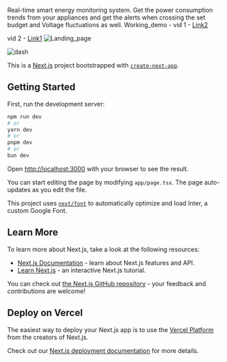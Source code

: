 Real-time smart energy monitoring system. Get the power consumption trends from your appliances and get the alerts when crossing the set budget and Voltage fluctuations as well.
Working_demo - vid 1 -  [Link2](https://drive.google.com/file/d/11SDujOSCTEM1SRQzVg1RuV-YelkHfCVW/view?usp=sharing)

vid 2 - [Link1](https://drive.google.com/file/d/1rcbbw1xIYRAB4NrAZQwwyfUuPQUdYixJ/view?usp=sharing)
![Landing_page](https://github.com/Aryan570/soup/assets/91080682/1fcd7920-bc81-49c2-9bac-64000faa677b)

![dash](https://github.com/Aryan570/soup/assets/91080682/21d57ad9-e53e-4170-a740-7ee5011eeccf)

This is a [Next.js](https://nextjs.org/) project bootstrapped with [`create-next-app`](https://github.com/vercel/next.js/tree/canary/packages/create-next-app).

## Getting Started

First, run the development server:

```bash
npm run dev
# or
yarn dev
# or
pnpm dev
# or
bun dev
```

Open [http://localhost:3000](http://localhost:3000) with your browser to see the result.

You can start editing the page by modifying `app/page.tsx`. The page auto-updates as you edit the file.

This project uses [`next/font`](https://nextjs.org/docs/basic-features/font-optimization) to automatically optimize and load Inter, a custom Google Font.

## Learn More

To learn more about Next.js, take a look at the following resources:

- [Next.js Documentation](https://nextjs.org/docs) - learn about Next.js features and API.
- [Learn Next.js](https://nextjs.org/learn) - an interactive Next.js tutorial.

You can check out [the Next.js GitHub repository](https://github.com/vercel/next.js/) - your feedback and contributions are welcome!

## Deploy on Vercel

The easiest way to deploy your Next.js app is to use the [Vercel Platform](https://vercel.com/new?utm_medium=default-template&filter=next.js&utm_source=create-next-app&utm_campaign=create-next-app-readme) from the creators of Next.js.

Check out our [Next.js deployment documentation](https://nextjs.org/docs/deployment) for more details.
